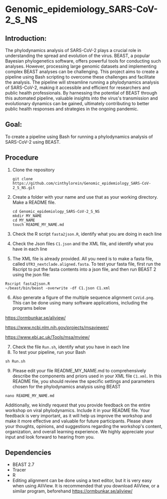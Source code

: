 # Genomic_epidemiology_SARS-CoV-2_S_NS

## Introduction:

The phylodynamics analysis of SARS-CoV-2 plays a crucial role in understanding the spread and evolution of the virus. BEAST, a popular Bayesian phylogenetics software, offers powerful tools for conducting such analyses. However, processing large genomic datasets and implementing complex BEAST analyses can be challenging. This project aims to create a pipeline using Bash scripting to overcome these challenges and facilitate the analysis. The pipeline will streamline running a phylodynamics analysis of SARS-CoV-2, making it accessible and efficient for researchers and public health professionals. By harnessing the potential of BEAST through this automated pipeline, valuable insights into the virus's transmission and evolutionary dynamics can be gained, ultimately contributing to better public health responses and strategies in the ongoing pandemic.


## Goal:

To create a pipeline using Bash for running a phylodynamics analysis of SARS-CoV-2 using BEAST.

## Procedure

1. Clone the repository
    ```
   git clone https://github.com/cinthylorein/Genomic_epidemiology_SARS-CoV-2_S_NS.git
    ```

2. Create a folder with your name and use that as your working directory. Make a README file. 
   ```
   cd Genomic_epidemiology_SARS-CoV-2_S_NS
   mkdir MY_NAME
   cd MY_NAME
   touch README_MY_NAME.md
   ```

3. Check the R script `fasta2json.R`, identify what you are doing in each line

4. Check the Json files `C1.json` and the XML file,  and identify what you have in each line

5.    The XML file is already provided. All you need is to make a fasta file, called `UTR3_nextclade.aligned.fasta`. To test your fasta file, first run the Rscript to put the fasta contents into a json file, and then run BEAST 2 using the json file: 
   ```
   Rscript fasta2json.R
   ~/beast/bin/beast -overwrite -df C1.json C1.xml
   ```


6. Also generate a figure of the multiple sequence alignment `CoVid.png`. This can be done using many software applications, including the programs below
   
https://ormbunkar.se/aliview/

https://www.ncbi.nlm.nih.gov/projects/msaviewer/

https://www.ebi.ac.uk/Tools/msa/mview/

7. Check the file `Run.sh`, identify what you have in each line
8.  To test your pipeline, run your Bash

   ```
  sh Run.sh
   ```
9. Please edit your file README_MY_NAME.md to comprehensively describe the components and priors used in your XML file `C1.xml`. In this README file, you should review the specific settings and parameters chosen for the phylodynamics analysis using BEAST
  ```
  nano README_MY_NAME.md
   ```

Additionally, we kindly request that you provide feedback on the entire workshop on viral phylodynamics. Include it in your README file.  Your feedback is very important, as it will help us improve the workshop and make it more effective and valuable for future participants. Please share your thoughts, opinions, and suggestions regarding the workshop's content, organization, and overall learning experience. We highly appreciate your input and look forward to hearing from you.


## Dependencies

- BEAST 2.7
- Tracer
- R
- Editing alignment can be done using a text editor, but it is very easy when using AliView.  It is recommended that you download AliView, or a similar program, beforehand https://ormbunkar.se/aliview/

   
